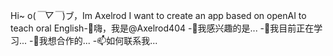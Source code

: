 Hi~ o(*￣▽￣*)ブ，Im Axelrod
I want to create an app based on openAI to teach oral English-👋嗨，我是@Axelrod404
-👀我感兴趣的是...
-🌱我目前正在学习...
-💞我想合作的️...
-📫如何联系我...

<!---
Axelrod404/Axelrod404是✨特殊✨存储库，因为它的“README.md ”(此文件)出现在您的GitHub个人资料中。
您可以单击预览链接来查看您的更改。
--->
